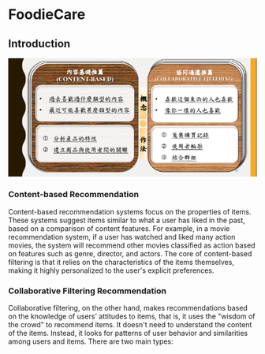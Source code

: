 # FoodieCare

## Introduction
![image](foodiecare_ppt/recommend_spec.png)

### Content-based Recommendation
Content-based recommendation systems focus on the properties of items. These systems suggest items similar to what a user has liked in the past, based on a comparison of content features. For example, in a movie recommendation system, if a user has watched and liked many action movies, the system will recommend other movies classified as action based on features such as genre, director, and actors. The core of content-based filtering is that it relies on the characteristics of the items themselves, making it highly personalized to the user's explicit preferences.

### Collaborative Filtering Recommendation
Collaborative filtering, on the other hand, makes recommendations based on the knowledge of users’ attitudes to items, that is, it uses the "wisdom of the crowd" to recommend items. It doesn't need to understand the content of the items. Instead, it looks for patterns of user behavior and similarities among users and items. There are two main types:


